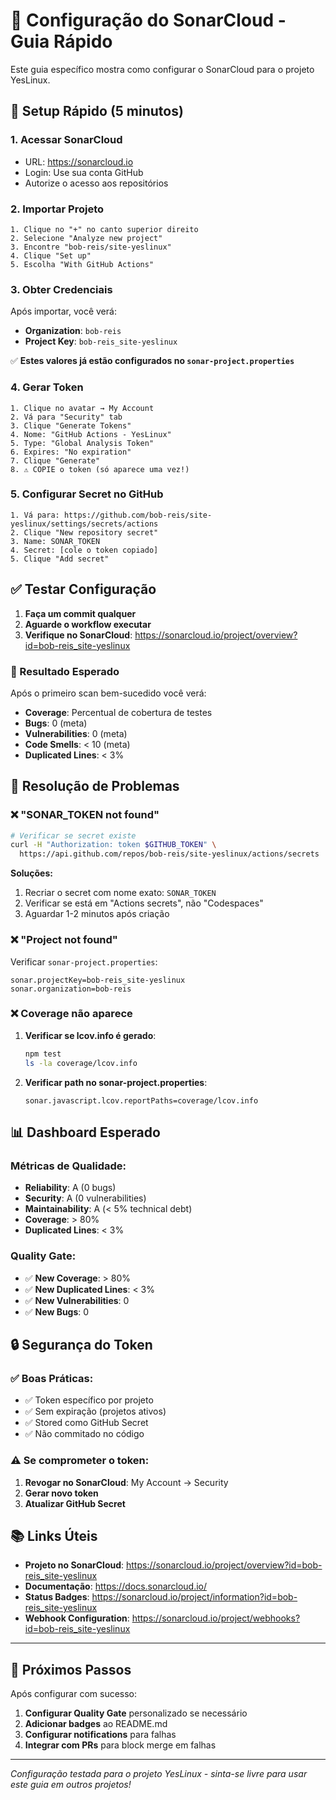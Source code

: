 # 🔧 Configuração do SonarCloud - Guia Rápido

Este guia específico mostra como configurar o SonarCloud para o projeto YesLinux.

## 🚀 Setup Rápido (5 minutos)

### 1. Acessar SonarCloud
- URL: https://sonarcloud.io
- Login: Use sua conta GitHub
- Autorize o acesso aos repositórios

### 2. Importar Projeto
```
1. Clique no "+" no canto superior direito
2. Selecione "Analyze new project"  
3. Encontre "bob-reis/site-yeslinux"
4. Clique "Set up"
5. Escolha "With GitHub Actions"
```

### 3. Obter Credenciais
Após importar, você verá:
- **Organization**: `bob-reis`
- **Project Key**: `bob-reis_site-yeslinux`

✅ **Estes valores já estão configurados no `sonar-project.properties`**

### 4. Gerar Token
```
1. Clique no avatar → My Account
2. Vá para "Security" tab
3. Clique "Generate Tokens"
4. Nome: "GitHub Actions - YesLinux"
5. Type: "Global Analysis Token"  
6. Expires: "No expiration"
7. Clique "Generate"
8. ⚠️ COPIE o token (só aparece uma vez!)
```

### 5. Configurar Secret no GitHub
```
1. Vá para: https://github.com/bob-reis/site-yeslinux/settings/secrets/actions
2. Clique "New repository secret"
3. Name: SONAR_TOKEN
4. Secret: [cole o token copiado]
5. Clique "Add secret"
```

## ✅ Testar Configuração

1. **Faça um commit qualquer**
2. **Aguarde o workflow executar**
3. **Verifique no SonarCloud**: https://sonarcloud.io/project/overview?id=bob-reis_site-yeslinux

### 🎯 Resultado Esperado

Após o primeiro scan bem-sucedido você verá:

- **Coverage**: Percentual de cobertura de testes
- **Bugs**: 0 (meta)
- **Vulnerabilities**: 0 (meta) 
- **Code Smells**: < 10 (meta)
- **Duplicated Lines**: < 3%

## 🐛 Resolução de Problemas

### ❌ "SONAR_TOKEN not found"
```bash
# Verificar se secret existe
curl -H "Authorization: token $GITHUB_TOKEN" \
  https://api.github.com/repos/bob-reis/site-yeslinux/actions/secrets
```

**Soluções:**
1. Recriar o secret com nome exato: `SONAR_TOKEN`
2. Verificar se está em "Actions secrets", não "Codespaces"
3. Aguardar 1-2 minutos após criação

### ❌ "Project not found" 
Verificar `sonar-project.properties`:
```properties
sonar.projectKey=bob-reis_site-yeslinux
sonar.organization=bob-reis
```

### ❌ Coverage não aparece
1. **Verificar se lcov.info é gerado**:
   ```bash
   npm test
   ls -la coverage/lcov.info
   ```

2. **Verificar path no sonar-project.properties**:
   ```properties
   sonar.javascript.lcov.reportPaths=coverage/lcov.info
   ```

## 📊 Dashboard Esperado

### Métricas de Qualidade:
- **Reliability**: A (0 bugs)
- **Security**: A (0 vulnerabilities)  
- **Maintainability**: A (< 5% technical debt)
- **Coverage**: > 80%
- **Duplicated Lines**: < 3%

### Quality Gate:
- ✅ **New Coverage**: > 80%
- ✅ **New Duplicated Lines**: < 3%
- ✅ **New Vulnerabilities**: 0
- ✅ **New Bugs**: 0

## 🔒 Segurança do Token

### ✅ Boas Práticas:
- ✅ Token específico por projeto
- ✅ Sem expiração (projetos ativos)
- ✅ Stored como GitHub Secret
- ✅ Não commitado no código

### ⚠️ Se comprometer o token:
1. **Revogar no SonarCloud**: My Account → Security
2. **Gerar novo token**
3. **Atualizar GitHub Secret**

## 📚 Links Úteis

- **Projeto no SonarCloud**: https://sonarcloud.io/project/overview?id=bob-reis_site-yeslinux
- **Documentação**: https://docs.sonarcloud.io/
- **Status Badges**: https://sonarcloud.io/project/information?id=bob-reis_site-yeslinux
- **Webhook Configuration**: https://sonarcloud.io/project/webhooks?id=bob-reis_site-yeslinux

---

## 🎯 Próximos Passos

Após configurar com sucesso:

1. **Configurar Quality Gate** personalizado se necessário
2. **Adicionar badges** ao README.md
3. **Configurar notifications** para falhas
4. **Integrar com PRs** para block merge em falhas

---

*Configuração testada para o projeto YesLinux - sinta-se livre para usar este guia em outros projetos!*